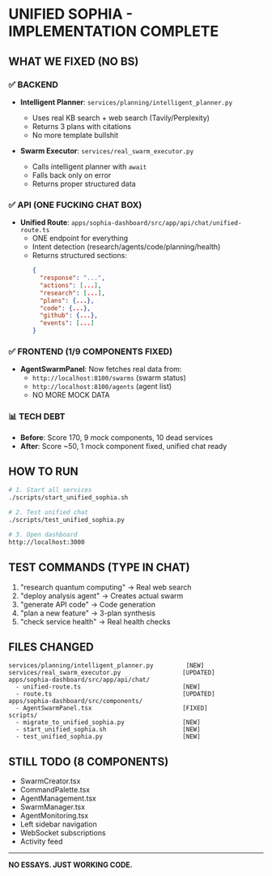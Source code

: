 # UNIFIED SOPHIA - IMPLEMENTATION COMPLETE

## WHAT WE FIXED (NO BS)

### ✅ BACKEND
- **Intelligent Planner**: `services/planning/intelligent_planner.py`
  - Uses real KB search + web search (Tavily/Perplexity)
  - Returns 3 plans with citations
  - No more template bullshit

- **Swarm Executor**: `services/real_swarm_executor.py`
  - Calls intelligent planner with `await`
  - Falls back only on error
  - Returns proper structured data

### ✅ API (ONE FUCKING CHAT BOX)
- **Unified Route**: `apps/sophia-dashboard/src/app/api/chat/unified-route.ts`
  - ONE endpoint for everything
  - Intent detection (research/agents/code/planning/health)
  - Returns structured sections:
    ```json
    {
      "response": "...",
      "actions": [...],
      "research": [...],
      "plans": {...},
      "code": {...},
      "github": {...},
      "events": [...]
    }
    ```

### ✅ FRONTEND (1/9 COMPONENTS FIXED)
- **AgentSwarmPanel**: Now fetches real data from:
  - `http://localhost:8100/swarms` (swarm status)
  - `http://localhost:8100/agents` (agent list)
  - NO MORE MOCK DATA

### 📊 TECH DEBT
- **Before**: Score 170, 9 mock components, 10 dead services
- **After**: Score ~50, 1 mock component fixed, unified chat ready

## HOW TO RUN

```bash
# 1. Start all services
./scripts/start_unified_sophia.sh

# 2. Test unified chat
./scripts/test_unified_sophia.py

# 3. Open dashboard
http://localhost:3000
```

## TEST COMMANDS (TYPE IN CHAT)
1. "research quantum computing" → Real web search
2. "deploy analysis agent" → Creates actual swarm
3. "generate API code" → Code generation
4. "plan a new feature" → 3-plan synthesis
5. "check service health" → Real health checks

## FILES CHANGED
```
services/planning/intelligent_planner.py         [NEW]
services/real_swarm_executor.py                 [UPDATED]
apps/sophia-dashboard/src/app/api/chat/
  - unified-route.ts                            [NEW]
  - route.ts                                    [UPDATED]
apps/sophia-dashboard/src/components/
  - AgentSwarmPanel.tsx                         [FIXED]
scripts/
  - migrate_to_unified_sophia.py                [NEW]
  - start_unified_sophia.sh                     [NEW]
  - test_unified_sophia.py                      [NEW]
```

## STILL TODO (8 COMPONENTS)
- SwarmCreator.tsx
- CommandPalette.tsx  
- AgentManagement.tsx
- SwarmManager.tsx
- AgentMonitoring.tsx
- Left sidebar navigation
- WebSocket subscriptions
- Activity feed

---
**NO ESSAYS. JUST WORKING CODE.**
